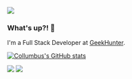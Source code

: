 <img src="https://i.imgur.com/obRhRKf.gif" >

### What's up?! 👋

I'm a Full Stack Developer at [GeekHunter](https://www.geekhunter.com.br/).

[![Collumbus's GitHub stats](https://github-readme-stats.vercel.app/api?username=wesleysiqueira&count_private=true&show_icons=true&theme=tokyonight)](https://github.com/wesleysiqueira/github-readme-stats)

[<img src="https://img.shields.io/badge/linkedin-%230077B5.svg?&style=for-the-badge&logo=linkedin&logoColor=white" />](https://www.linkedin.com/in/wesley-siqueira-a09b10b8/) [<img src = "https://img.shields.io/badge/instagram-%23E4405F.svg?&style=for-the-badge&logo=instagram&logoColor=white">](https://www.instagram.com/wesleyigors/)


<!--
fonte: https://natansl.medium.com/criando-um-readme-para-seu-perfil-no-github-6eb119218c4
[![Top Langs](https://github-readme-stats.vercel.app/api/top-langs/?username=Collumbus&theme=tokyonight)](https://github.com/Collumbus/github-readme-stats)
**Collumbus/Collumbus** is a ✨ _special_ ✨ repository because its `README.md` (this file) appears on your GitHub profile.
Here are some ideas to get you started:
- 🔭 I’m currently working on ...
- 🌱 I’m currently learning ...
- 👯 I’m looking to collaborate on ...
- 🤔 I’m looking for help with ...
- 💬 Ask me about ...
- 📫 How to reach me: ...
- 😄 Pronouns: ...
- ⚡ Fun fact: ...
-->
